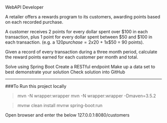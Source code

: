 WebAPI Developer 


A retailer offers a rewards program to its customers, awarding points based on each recorded purchase.
 
A customer receives 2 points for every dollar spent over $100 in each transaction, plus 1 point for every dollar spent between $50 and $100 in each transaction.
(e.g. a $120 purchase = 2x$20 + 1x$50 = 90 points).
 
Given a record of every transaction during a three month period, calculate the reward points earned for each customer per month and total.
 

Solve using Spring Boot
Create a RESTful endpoint
Make up a data set to best demonstrate your solution
Check solution into GitHub

------------------------------------------------------------


###To Run this project locally



> mvn -N wrapper:wrapper
> mvn -N wrapper:wrapper -Dmaven=3.5.2

> mvnw clean install
> mvnw spring-boot:run



Open browser and enter the below
127.0.0.1:8080/customers
